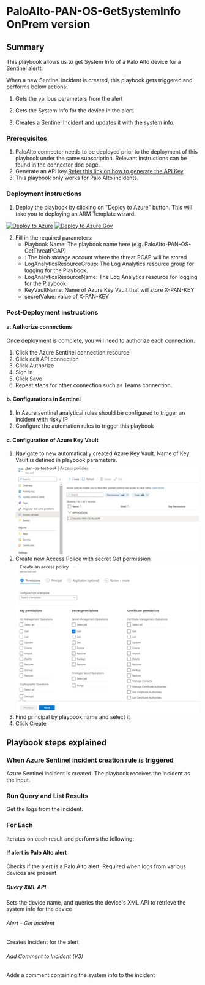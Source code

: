 # PaloAlto-PAN-OS-GetSystemInfo OnPrem version

 ## Summary

This playbook allows us to get System Info of a Palo Alto device for a Sentinel alertt. 

When a new Sentinel incident is created, this playbook gets triggered and performs below actions:

1. Gets the various parameters from the alert

2. Gets the System Info for the device in the alert.

3. Creates a Sentinel Incident and updates it with the system info.



### Prerequisites 
1. PaloAlto connector needs to be deployed prior to the deployment of this playbook under the same subscription. Relevant instructions can be found in the connector doc page.
2. Generate an API key.[Refer this link on how to generate the API Key](https://paloaltolactest.trafficmanager.net/restapi-doc/#tag/key-generation)
3. This playbook only works for Palo Alto incidents. 


### Deployment instructions 
1. Deploy the playbook by clicking on "Deploy to Azure" button. This will take you to deploying an ARM Template wizard.



[![Deploy to Azure](https://aka.ms/deploytoazurebutton)](https://portal.azure.com/#create/Microsoft.Template/uri/https%3A%2F%2Fgithub.com%2Fsocprime%2FAzure-Sentinel%2Fraw%2FPAN-OS-OnPremCustomConnector%2FPlaybooks%2FPaloAlto-PAN-OS%2FPlaybooksOnPrem%2FPaloAlto-PAN-OS-GetSystemInfo%2Fazuredeploy.json)
[![Deploy to Azure Gov](https://aka.ms/deploytoazuregovbutton)](https://portal.azure.us/#create/Microsoft.Template/uri/https%3A%2F%2Fgithub.com%2Fsocprime%2FAzure-Sentinel%2Fraw%2FPAN-OS-OnPremCustomConnector%2FPlaybooks%2FPaloAlto-PAN-OS%2FPlaybooksOnPrem%2FPaloAlto-PAN-OS-GetSystemInfo%2Fazuredeploy.json)


2. Fill in the required parameters:
    * Playbook Name: The playbook name here (e.g. PaloAlto-PAN-OS-GetThreatPCAP)
    * :  The blob storage account where the threat PCAP will be stored
    * LogAnalyticsResourceGroup: The Log Analytics resource group for logging for the Playbook.
    * LogAnalyticsResourceName: The Log Analytics resource for logging for the Playbook.
    * KeyVaultName: Name of Azure Key Vault that will store X-PAN-KEY
    * secretValue: value of X-PAN-KEY

    

### Post-Deployment instructions 
#### a. Authorize connections
Once deployment is complete, you will need to authorize each connection.
1.	Click the Azure Sentinel connection resource
2.	Click edit API connection
3.	Click Authorize
4.	Sign in
5.	Click Save
6.	Repeat steps for other connection such as Teams connection.

#### b. Configurations in Sentinel
1. In Azure sentinel analytical rules should be configured to trigger an incident with risky IP
2. Configure the automation rules to trigger this playbook

#### c. Configuration of Azure Key Vault
1. Navigate to new automatically created Azure Key Vault. Name of Key Vault is defined in playbook parameters.
   ![Key Vault configuration](./images/KeyVault.png)
2. Create new Access Police with secret Get permission
   ![Secret permission creation](./images/CreatePolice.png)
3. Find principal by playbook name and select it
4. Click Create


## Playbook steps explained

### When Azure Sentinel incident creation rule is triggered

Azure Sentinel incident is created. The playbook receives the incident as the input.

### Run Query and List Results

Get the logs from the incident.


### For Each 

Iterates on each result and performs the following:

#### If alert is Palo Alto alert
Checks if the alert is a Palo Alto alert. Required when logs from various devices are present

##### Query XML API
Sets the device name, and queries the device's XML API to retrieve the system info for the device

###### Alert - Get Incident
Creates Incident for the alert

###### Add Comment to Incident (V3)
Adds a comment containing the system info to the incident 